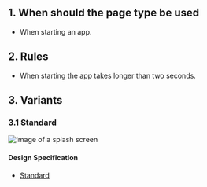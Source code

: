 ## 1. When should the page type be used
*   When starting an app.

## 2. Rules 
*   When starting the app takes longer than two seconds.

## 3. Variants 
### 3.1 Standard
![Image of a splash screen](https://raw.githubusercontent.com/sbb-design-systems/sbb-design-system/master/mobile/page-types/splash-screen/images/MS01.png 'class: image')

#### Design Specification
*   [Standard](https://sbb.invisionapp.com/d/main#/console/14051805/323023907/inspect)